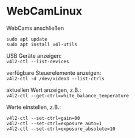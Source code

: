 # WebCamLinux
WebCams anschließen

```
sudo apt update 
sudo apt install v4l-utils
```

USB Geräte anzeigen:  
`v4l2-ctl --list-devices`  

verfügbare Steuerelemente anzeigen:  
`v4l2-ctl -d /dev/video3 --list-ctrls`  

aktuellen Wert anzeigen, z.B.:  
`v4l2-ctl --get-ctrl=white_balance_temperature`  

Werte einstellen, z.B.:  
```
v4l2-ctl --set-ctrl=gain=00
v4l2-ctl --set-ctrl=exposure_auto=1
v4l2-ctl --set-ctrl=exposure_absolute=10
```
